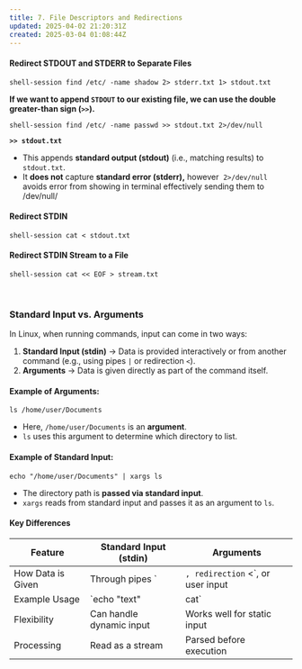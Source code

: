 ```yaml
---
title: 7. File Descriptors and Redirections
updated: 2025-04-02 21:20:31Z
created: 2025-03-04 01:08:44Z
---
```


#### Redirect STDOUT and STDERR to Separate Files

`shell-session find /etc/ -name shadow 2> stderr.txt 1> stdout.txt`

**If we want to append `STDOUT` to our existing file, we can use the double greater-than sign (`>>`).**

`shell-session find /etc/ -name passwd >> stdout.txt 2>/dev/null`

**`>> stdout.txt`**

- This appends **standard output (stdout)** (i.e., matching results) to `stdout.txt`.
- It **does not** capture **standard error (stderr),** however  `2>/dev/null` avoids error from showing in terminal effectively sending them to /dev/null/

#### Redirect STDIN

`shell-session cat < stdout.txt`

#### Redirect STDIN Stream to a File

`shell-session cat << EOF > stream.txt`

&nbsp;

### **Standard Input vs. Arguments**

In Linux, when running commands, input can come in two ways:

1.  **Standard Input (stdin)** → Data is provided interactively or from another command (e.g., using pipes `|` or redirection `<`).
2.  **Arguments** → Data is given directly as part of the command itself.

#### **Example of Arguments:**

`ls /home/user/Documents`

- Here, `/home/user/Documents` is an **argument**.
- `ls` uses this argument to determine which directory to list.

#### **Example of Standard Input:**

`echo "/home/user/Documents" | xargs ls`

- The directory path is **passed via standard input**.
- `xargs` reads from standard input and passes it as an argument to `ls`.

#### **Key Differences**

| Feature | Standard Input (stdin) | Arguments |
| --- | --- | --- |
| How Data is Given | Through pipes \` | `, redirection` <\`, or user input |
| Example Usage | \`echo "text" | cat\` |
| Flexibility | Can handle dynamic input | Works well for static input |
| Processing | Read as a stream | Parsed before execution |

&nbsp;